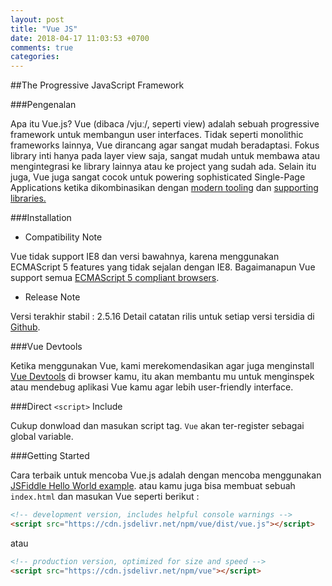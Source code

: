 ```yaml
---
layout: post
title: "Vue JS"
date: 2018-04-17 11:03:53 +0700
comments: true
categories: 
---
```


##The Progressive JavaScript Framework


###Pengenalan

Apa itu Vue.js?
Vue (dibaca /vjuː/, seperti view) adalah sebuah progressive framework untuk membangun user interfaces. Tidak seperti monolithic frameworks lainnya, Vue dirancang agar sangat mudah beradaptasi. Fokus library inti hanya pada layer view saja, sangat mudah untuk membawa atau mengintegrasi ke library lainnya atau ke project yang sudah ada. Selain itu juga, Vue juga sangat cocok untuk powering sophisticated Single-Page Applications ketika dikombinasikan dengan <a href ="https://vuejs.org/v2/guide/single-file-components.html">modern tooling</a> dan <a href="https://github.com/vuejs/awesome-vue#components--libraries">supporting libraries.</a>

###Installation

* Compatibility Note

Vue tidak support IE8 dan versi bawahnya, karena menggunakan ECMAScript 5 features yang tidak sejalan dengan IE8. Bagaimanapun Vue support semua <a href = "https://caniuse.com/#feat=es5">ECMAScript 5 compliant browsers</a>.

* Release Note 

Versi terakhir stabil : 2.5.16
Detail catatan rilis untuk setiap versi tersidia di <a href = "https://github.com/vuejs/vue/releases">Github</a>.

###Vue Devtools

Ketika menggunakan Vue, kami merekomendasikan agar juga menginstall <a href = "https://github.com/vuejs/vue-devtools#vue-devtools">Vue Devtools</a> di browser kamu, itu akan membantu mu untuk menginspek atau mendebug aplikasi Vue kamu agar lebih user-friendly interface.

###Direct ```<script>``` Include

Cukup donwload dan masukan script tag. ```Vue``` akan ter-register sebagai global variable.

###Getting Started

Cara terbaik untuk mencoba Vue.js adalah dengan mencoba menggunakan <a href="https://jsfiddle.net/chrisvfritz/50wL7mdz/">JSFiddle Hello World example</a>. atau kamu juga bisa membuat sebuah ```index.html``` dan masukan Vue seperti berikut :

```html
<!-- development version, includes helpful console warnings -->
<script src="https://cdn.jsdelivr.net/npm/vue/dist/vue.js"></script>
```
atau 

```html
<!-- production version, optimized for size and speed -->
<script src="https://cdn.jsdelivr.net/npm/vue"></script>
```